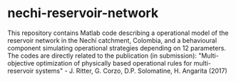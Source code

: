 # nechi-reservoir-network
This repository contains Matlab code describing a operational model of the reservoir network in the Nechí catchment, Colombia, and a behavioural component simulating operational strategies depending on 12 parameters. The codes are directly related to the publication (in submission): "Multi-objective optimization of physically based operational rules for multi-reservoir systems" - J. Ritter, G. Corzo, D.P. Solomatine, H. Angarita (2017)
